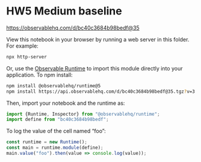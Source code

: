 # HW5 Medium baseline

https://observablehq.com/d/bc40c3684b98bedf@35

View this notebook in your browser by running a web server in this folder. For
example:

~~~sh
npx http-server
~~~

Or, use the [Observable Runtime](https://github.com/observablehq/runtime) to
import this module directly into your application. To npm install:

~~~sh
npm install @observablehq/runtime@5
npm install https://api.observablehq.com/d/bc40c3684b98bedf@35.tgz?v=3
~~~

Then, import your notebook and the runtime as:

~~~js
import {Runtime, Inspector} from "@observablehq/runtime";
import define from "bc40c3684b98bedf";
~~~

To log the value of the cell named “foo”:

~~~js
const runtime = new Runtime();
const main = runtime.module(define);
main.value("foo").then(value => console.log(value));
~~~

